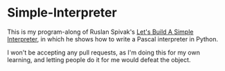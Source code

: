 # Simple-Interpreter

This is my program-along of Ruslan Spivak's [Let's Build A Simple Interpreter](https://ruslanspivak.com/lsbasi-part1/), in which he shows how to write a Pascal interpreter in Python.

I won't be accepting any pull requests, as I'm doing this for my own learning, and letting people do it for me would defeat the object.

